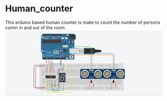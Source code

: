 # Human_counter
This arduino based human counter is make to count the number of persons comin in and out of the room. 
<img src="/images/Human_counter.png" >
